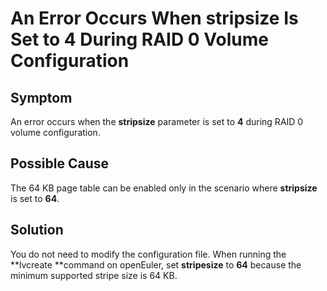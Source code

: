 # An Error Occurs When stripsize Is Set to 4 During RAID 0 Volume Configuration<a name="EN-US_TOPIC_0229622794"></a>

## Symptom<a name="en-us_topic_0151920731_sf8787c1a7e564af4ad6d72b45d07f036"></a>

An error occurs when the  **stripsize**  parameter is set to  **4**  during RAID 0 volume configuration.

## Possible Cause<a name="en-us_topic_0151920731_s2c25517ecc454d8eaaa7b81616ea29e8"></a>

The 64 KB page table can be enabled only in the scenario where  **stripsize**  is set to  **64**.

## Solution<a name="en-us_topic_0151920731_s9c2d562eab3549f3a0d44f642c8c118a"></a>

You do not need to modify the configuration file. When running the  **lvcreate **command on openEuler, set  **stripesize**  to  **64**  because the minimum supported stripe size is 64 KB.

